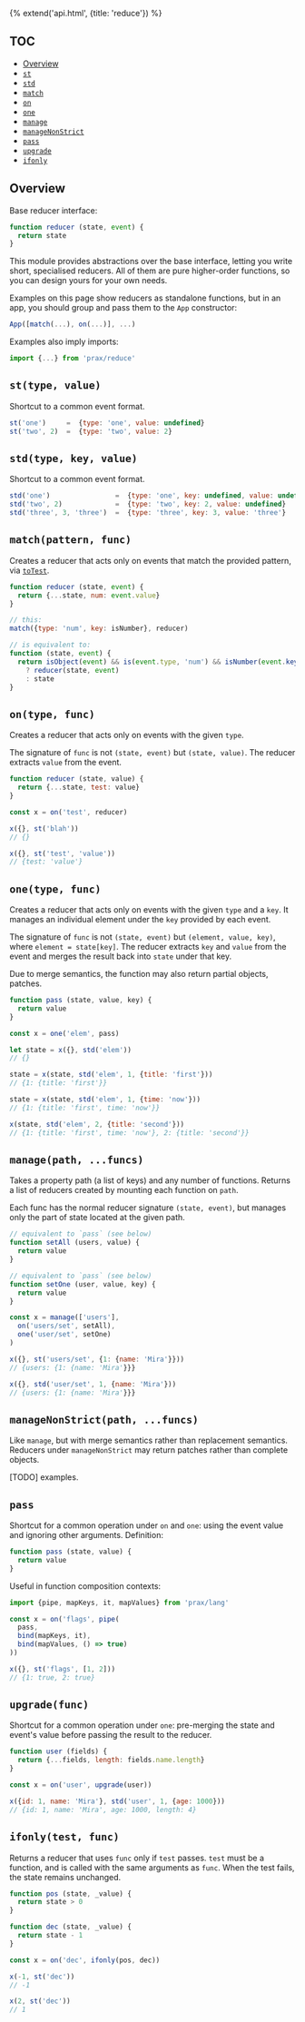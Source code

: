 {% extend('api.html', {title: 'reduce'}) %}

## TOC

* [Overview]({{url(path)}}/#overview)
* [`st`]({{url(path)}}/#-st-type-value-)
* [`std`]({{url(path)}}/#-std-type-key-value-)
* [`match`]({{url(path)}}/#-match-pattern-func-)
* [`on`]({{url(path)}}/#-on-type-func-)
* [`one`]({{url(path)}}/#-one-type-func-)
* [`manage`]({{url(path)}}/#-manage-path-funcs-)
* [`manageNonStrict`]({{url(path)}}/#-managenonstrict-path-funcs-)
* [`pass`]({{url(path)}}/#-pass-)
* [`upgrade`]({{url(path)}}/#-upgrade-func-)
* [`ifonly`]({{url(path)}}/#-ifonly-test-func-)

## Overview

Base reducer interface:

```js
function reducer (state, event) {
  return state
}
```

This module provides abstractions over the base interface, letting you write
short, specialised reducers. All of them are pure higher-order functions, so you
can design yours for your own needs.

Examples on this page show reducers as standalone functions, but in an app, you
should group and pass them to the `App` constructor:

```js
App([match(...), on(...)], ...)
```

Examples also imply imports:

```js
import {...} from 'prax/reduce'
```

## `st(type, value)`

Shortcut to a common event format.

```js
st('one')     =  {type: 'one', value: undefined}
st('two', 2)  =  {type: 'two', value: 2}
```

## `std(type, key, value)`

Shortcut to a common event format.

```js
std('one')                =  {type: 'one', key: undefined, value: undefined}
std('two', 2)             =  {type: 'two', key: 2, value: undefined}
std('three', 3, 'three')  =  {type: 'three', key: 3, value: 'three'}
```

## `match(pattern, func)`

Creates a reducer that acts only on events that match the provided pattern, via
[`toTest`](api/pattern/#-totest-pattern-).

```js
function reducer (state, event) {
  return {...state, num: event.value}
}

// this:
match({type: 'num', key: isNumber}, reducer)

// is equivalent to:
function (state, event) {
  return isObject(event) && is(event.type, 'num') && isNumber(event.key)
    ? reducer(state, event)
    : state
}
```

## `on(type, func)`

Creates a reducer that acts only on events with the given `type`.

The signature of `func` is not `(state, event)` but `(state, value)`. The
reducer extracts `value` from the event.

```js
function reducer (state, value) {
  return {...state, test: value}
}

const x = on('test', reducer)

x({}, st('blah'))
// {}

x({}, st('test', 'value'))
// {test: 'value'}
```

## `one(type, func)`

Creates a reducer that acts only on events with the given `type` and a `key`.
It manages an individual element under the `key` provided by each event.

The signature of `func` is not `(state, event)` but `(element, value, key)`,
where `element = state[key]`. The reducer extracts `key` and `value` from the
event and merges the result back into `state` under that key.

Due to merge semantics, the function may also return partial objects, patches.

```js
function pass (state, value, key) {
  return value
}

const x = one('elem', pass)

let state = x({}, std('elem'))
// {}

state = x(state, std('elem', 1, {title: 'first'}))
// {1: {title: 'first'}}

state = x(state, std('elem', 1, {time: 'now'}))
// {1: {title: 'first', time: 'now'}}

x(state, std('elem', 2, {title: 'second'}))
// {1: {title: 'first', time: 'now'}, 2: {title: 'second'}}
```

## `manage(path, ...funcs)`

Takes a property path (a list of keys) and any number of functions. Returns a
list of reducers created by mounting each function on `path`.

Each func has the normal reducer signature `(state, event)`, but manages only
the part of state located at the given path.

```js
// equivalent to `pass` (see below)
function setAll (users, value) {
  return value
}

// equivalent to `pass` (see below)
function setOne (user, value, key) {
  return value
}

const x = manage(['users'],
  on('users/set', setAll),
  one('user/set', setOne)
)

x({}, st('users/set', {1: {name: 'Mira'}}))
// {users: {1: {name: 'Mira'}}}

x({}, std('user/set', 1, {name: 'Mira'}))
// {users: {1: {name: 'Mira'}}}
```

## `manageNonStrict(path, ...funcs)`

Like `manage`, but with merge semantics rather than replacement semantics.
Reducers under `manageNonStrict` may return patches rather than complete
objects.

[TODO] examples.

## `pass`

Shortcut for a common operation under `on` and `one`: using the event value and
ignoring other arguments. Definition:

```js
function pass (state, value) {
  return value
}
```

Useful in function composition contexts:

```js
import {pipe, mapKeys, it, mapValues} from 'prax/lang'

const x = on('flags', pipe(
  pass,
  bind(mapKeys, it),
  bind(mapValues, () => true)
))

x({}, st('flags', [1, 2]))
// {1: true, 2: true}
```

## `upgrade(func)`

Shortcut for a common operation under `one`: pre-merging the state and event's
value before passing the result to the reducer.

```js
function user (fields) {
  return {...fields, length: fields.name.length}
}

const x = on('user', upgrade(user))

x({id: 1, name: 'Mira'}, std('user', 1, {age: 1000}))
// {id: 1, name: 'Mira', age: 1000, length: 4}
```

## `ifonly(test, func)`

Returns a reducer that uses `func` only if `test` passes. `test` must be a
function, and is called with the same arguments as `func`. When the test fails,
the state remains unchanged.

```js
function pos (state, _value) {
  return state > 0
}

function dec (state, _value) {
  return state - 1
}

const x = on('dec', ifonly(pos, dec))

x(-1, st('dec'))
// -1

x(2, st('dec'))
// 1
```
